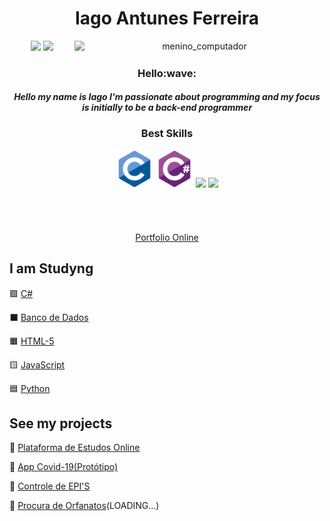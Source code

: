 <h1 align = center >Iago Antunes Ferreira</h1>


<div align = center>
    
 <img src="https://imgur.com/W2VZcfa.png" min-width="400px" max-width="400px" width="400px" align="right" alt="menino_computador">
    
[<img src="https://img.shields.io/badge/linkedin-%230077B5.svg?&style=for-the-badge&logo=linkedin&logoColor=white" />](https://www.linkedin.com/in/iagoaferreira/) 
[<img src = "https://img.shields.io/badge/instagram-%23E4405F.svg?&style=for-the-badge&logo=instagram&logoColor=white">](https://www.instagram.com/iago_ferreira010/) 
    
</div>

  
<h3 align = center> Hello:wave: </h3>

<h4 align = center>
    <i>Hello my name is <b><i>Iago</i></b> I'm passionate about programming and my focus is initially to be a back-end programmer</i>
</h4>

<h3 align = center> Best Skills</h3>


<div align = center>
<img src="https://raw.githubusercontent.com/devicons/devicon/master/icons/c/c-original.svg" width = '60'>
<img src="https://raw.githubusercontent.com/devicons/devicon/master/icons/csharp/csharp-original.svg" width = '60'>
<img src="https://imgur.com/puhpH3X.png" width = '60'>
<img src="https://imgur.com/nOkin5E.png" width = '60'>
</div>

<br>
<br>
<br>
<br>

<div align = center>
<a href="https://iagoantunes.github.io/" target="_blank">
Portfolio Online
</a>
 
</div>




## I am Studyng

:purple_square: [C#](https://github.com/IagoAntunes/C-sharp-_Learning)

:black_large_square: [Banco de Dados](https://github.com/IagoAntunes/MYSQL)

:orange_square: [HTML-5](https://github.com/IagoAntunes/HTML-5__learning)
 
 :yellow_square: [JavaScript](https://github.com/IagoAntunes/Java-Script__learning)
 
 :blue_square: [Python](https://github.com/IagoAntunes/Python__learning)

## See my projects

:blue_book: [Plataforma de Estudos Online](https://github.com/IagoAntunes/NLW-2)

:hospital: [App Covid-19(Protótipo)](https://github.com/IagoAntunes/APP-COVID-19)

:construction: [Controle de EPI'S](https://github.com/IagoAntunes/Projeto-AlfaID)

:wedding: [Procura de Orfanatos](https://github.com/IagoAntunes/Happy-NLW)(LOADING...)

